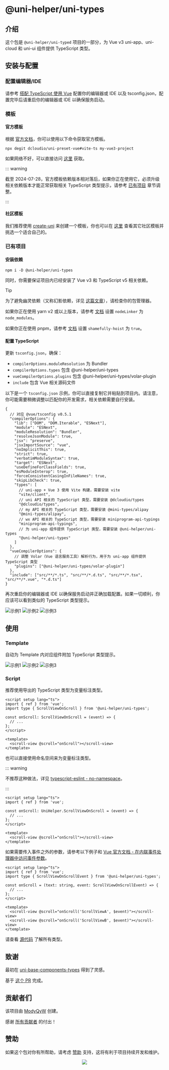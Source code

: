 # @uni-helper/uni-types

## 介绍

这个包是 `@uni-helper/uni-typed` 项目的一部分，为 Vue v3 uni-app、uni-cloud 和 uni-ui 组件提供 TypeScript 类型。

## 安装与配置

### 配置编辑器/IDE

请参考 [搭配 TypeScript 使用 Vue](https://cn.vuejs.org/guide/typescript/overview.html) 配置你的编辑器或 IDE 以及 tsconfig.json，配置完毕后请重启你的编辑器或 IDE 以确保服务启动。

### 模板

#### 官方模板

根据 [官方文档](https://uniapp.dcloud.net.cn/quickstart-cli.html)，你可以使用以下命令获取官方模板。

```shell
npx degit dcloudio/uni-preset-vue#vite-ts my-vue3-project
```

如果网络不好，可以直接访问 [这里](https://gitee.com/dcloud/uni-preset-vue/repository/archive/vite-ts.zip) 获取。

::: warning

截至 2024-07-28，官方模板依赖版本相对落后，如果你正在使用它，必须升级相关依赖版本才能正常获取相关 TypeScript 类型提示，请参考 [已有项目](#已有项目) 章节调整。

:::

#### 社区模板

我们推荐使用 [create-uni](https://github.com/uni-helper/create-uni) 来创建一个模板，你也可以在 [这里](https://github.com/uni-helper/awesome-uni-app#%E6%A8%A1%E6%9D%BF) 查看其它社区模板并挑选一个适合自己的。

### 已有项目

#### 安装依赖

```shell
npm i -D @uni-helper/uni-types
```

同时，你需要保证项目内已经安装了 Vue v3 和 TypeScript v5 相关依赖。

> [!TIP]
>
> 为了避免幽灵依赖（又称幻影依赖，详见 [这篇文章](https://rushjs.io/zh-cn/pages/advanced/phantom_deps/)），请检查你的包管理器。
>
> 如果你正在使用 yarn v2 或以上版本，请参考 [文档](https://yarnpkg.com/configuration/yarnrc/#nodeLinker) 设置 `nodeLinker` 为 `node_modules`。
>
> 如果你正在使用 pnpm，请参考 [文档](https://pnpm.io/npmrc#shamefully-hoist) 设置 `shamefully-hoist` 为 `true`。

#### 配置 TypeScript

更新 `tsconfig.json`，确保：

- `compilerOptions.moduleResolution` 为 Bundler
- `compilerOptions.types` 包含 @uni-helper/uni-types
- `vueCompilerOptions.plugins` 包含 @uni-helper/uni-types/volar-plugin
- `include` 包含 Vue 相关源码文件

以下是一个 `tsconfig.json` 示例，你可以直接复制它并粘贴到项目内。请注意，你可能需要稍微调整以匹配你的开发需求，相关依赖需要自行安装。

```jsonc
{
  // 对应 @vue/tsconfig v0.5.1
  "compilerOptions": {
    "lib": ["DOM", "DOM.Iterable", "ESNext"],
    "module": "ESNext",
    "moduleResolution": "Bundler",
    "resolveJsonModule": true,
    "jsx": "preserve",
    "jsxImportSource": "vue",
    "noImplicitThis": true,
    "strict": true,
    "verbatimModuleSyntax": true,
    "target": "ESNext",
    "useDefineForClassFields": true,
    "esModuleInterop": true,
    "forceConsistentCasingInFileNames": true,
    "skipLibCheck": true,
    "types": [
      // uni-app + Vue 3 使用 Vite 构建，需要安装 vite
      "vite/client",
      // uni API 相关的 TypeScript 类型，需要安装 @dcloudio/types
      "@dcloudio/types",
      // my API 相关的 TypeScript 类型，需要安装 @mini-types/alipay
      "@mini-types/alipay",
      // wx API 相关的 TypeScript 类型，需要安装 miniprogram-api-typings
      "miniprogram-api-typings",
      // 为 uni-app 组件提供 TypeScript 类型，需要安装 @uni-helper/uni-types
      "@uni-helper/uni-types"
    ]
  },
  "vueCompilerOptions": {
    // 调整 Volar（Vue 语言服务工具）解析行为，用于为 uni-app 组件提供 TypeScript 类型
    "plugins": ["@uni-helper/uni-types/volar-plugin"]
  },
  "include": ["src/**/*.ts", "src/**/*.d.ts", "src/**/*.tsx", "src/**/*.vue", "*.d.ts"]
}
```

再次重启你的编辑器或 IDE 以确保服务启动并正确加载配置。如果一切顺利，你应该可以看到类似的 TypeScript 类型提示。

![示例1](/uni-app-types-example.png)
![示例2](/uni-cloud-types-example.png)
![示例3](/uni-ui-types-example.png)

## 使用

### Template

自动为 Template 内对应组件附加 TypeScript 类型提示。

![示例1](/uni-app-types-example.png)
![示例2](/uni-cloud-types-example.png)
![示例3](/uni-ui-types-example.png)

### Script

推荐使用导出的 TypeScript 类型为变量标注类型。

```vue
<script setup lang="ts">
import { ref } from 'vue';
import type { ScrollViewOnScroll } from '@uni-helper/uni-types';

const onScroll: ScrollViewOnScroll = (event) => {
  // ...
};
</script>

<template>
  <scroll-view @scroll="onScroll"></scroll-view>
</template>
```

也可以直接使用命名空间来为变量标注类型。

::: warning

不推荐这种做法，详见 [typescript-eslint - no-namespace](https://typescript-eslint.io/rules/no-namespace/)。

:::

```vue
<script setup lang="ts">
import { ref } from 'vue';

const onScroll: UniHelper.ScrollViewOnScroll = (event) => {
  // ...
};
</script>

<template>
  <scroll-view @scroll="onScroll"></scroll-view>
</template>
```

如果需要传入事件之外的参数，请参考以下例子和 [Vue 官方文档 - 在内联事件处理器中访问事件参数](https://cn.vuejs.org/guide/essentials/event-handling.html#accessing-event-argument-in-inline-handlers)。

```vue
<script setup lang="ts">
import { ref } from 'vue';
import type { ScrollViewOnScrollEvent } from '@uni-helper/uni-types';

const onScroll = (text: string, event: ScrollViewOnScrollEvent) => {
  // ...
};
</script>

<template>
  <scroll-view @scroll="onScroll('ScrollViewA', $event)"></scroll-view>
  <scroll-view @scroll="onScroll('ScrollViewB', $event)"></scroll-view>
</template>
```

请查看 [源代码](https://github.com/uni-helper/uni-typed/tree/main/packages/uni-types/src) 了解所有类型。

## 致谢

最初在 [uni-base-components-types](https://github.com/satrong/uni-base-components-types) 得到了灵感。

基于 [这个 PR](https://github.com/satrong/uni-base-components-types/pull/5) 完成。

## 贡献者们

该项目由 [ModyQyW](https://github.com/ModyQyW) 创建。

感谢 [所有贡献者](https://github.com/uni-helper/uni-typed/graphs/contributors) 的付出！

## 赞助

如果这个包对你有所帮助，请考虑 [赞助](https://github.com/ModyQyW/sponsors) 支持，这将有利于项目持续开发和维护。

<p align="center">
  <a href="https://cdn.jsdelivr.net/gh/ModyQyW/sponsors/sponsorkit/sponsors.svg">
    <img src="https://cdn.jsdelivr.net/gh/ModyQyW/sponsors/sponsorkit/sponsors.svg"/>
  </a>
</p>
